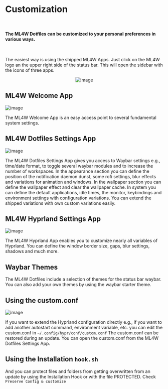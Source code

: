 # Customization


<div class="tip custom-block" style="padding-top: 20px; padding-bottom: 20px;">

**The ML4W Dotfiles can be customized to your personal preferences in various ways.**

</div>

The easiest way is using the shipped ML4W Apps. Just click on the ML4W logo an the upper right side of the status bar. This will open the sidebar with the icons of three apps.

<div align="center">

![image](/sidebar.png)

</div>

## ML4W Welcome App

![image](/welcome.jpg)

The ML4W Welcome App is an easy access point to several fundamental system settings. 

## ML4W Dotfiles Settings App

![image](/cs2.png)

The ML4W Dotfiles Settings App gives you access to Waybar settings e.g., time/date format, to toggle several waybar modules and to increase the number of workspaces. In the appearance section you can define the position of the notification daemon dunst, some rofi settings, blur effects and variations for animation and windows. In the  wallpaper section you can define the wallpaper effect and clear the wallpaper cache. In system you can define the default applications, idle times, the monitor, keybindings and environment settings with configuration variations. You can extend the shipped variations with own custom variations easily. 

## ML4W Hyprland Settings App

![image](/cs3.png)

The ML4W Hyprland App enables you to customize nearly all variables of Hyprland. You can define the window border size, gaps, blur settings, shadows and much more.

## Waybar Themes

The ML4W Dotfiles include a selection of themes for the status bar waybar. You can also add your own themes by using the waybar starter theme.

## Using the custom.conf

![image](/cs4.png)

If you want to extend the Hyprland configuration directly e.g., if you want to add another autostart command, environment variable, etc. you can edit the custom.conf in `~/.config/hypr/conf/custom.conf` The custom.conf can be restored during an update. You can open the custom.conf from the ML4W Dotfiles Settings App.

## Using the Installation `hook.sh`

And you can protect files and folders from getting overwritten from an update by using the Installation Hook or with the file PROTECTED. Check `Preserve Config & customize`
